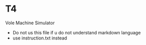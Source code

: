 # T4
Vole Machine Simulator
* Do not us this file if u do not understand markdown language
* use instruction.txt instead
